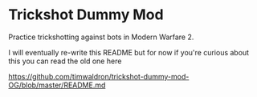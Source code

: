 # Trickshot Dummy Mod
Practice trickshotting against bots in Modern Warfare 2.

I will eventually re-write this README but for now if you're curious about this you can read the old one here

https://github.com/timwaldron/trickshot-dummy-mod-OG/blob/master/README.md